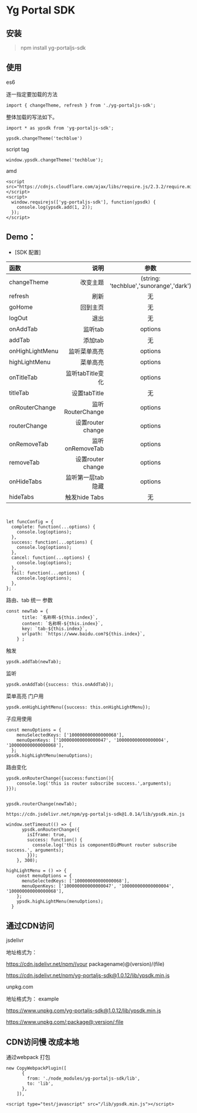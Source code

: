 # Yg Portal SDK



## 安装
> npm install yg-portaljs-sdk


## 使用

es6 

逐一指定要加载的方法

```
import { changeTheme, refresh } from './yg-portaljs-sdk';

```
整体加载的写法如下。
```
import * as ypsdk from 'yg-portaljs-sdk';

ypsdk.changeTheme('techblue')
```
script tag
```
window.ypsdk.changeTheme('techblue');
```
amd

```
<script src="https://cdnjs.cloudflare.com/ajax/libs/require.js/2.3.2/require.min.js"></script>
<script>
  window.requirejs(['yg-portaljs-sdk'], function(ypsdk) {
    console.log(ypsdk.add(1, 2));
  });
</script>
```

## Demo：
- [SDK 配置]

| 函数 | 说明 | 参数 |
| :-----| ----: | :----: |
| changeTheme | 改变主题 | (string:  'techblue','sunorange','dark') |
| refresh | 刷新 | 无 |
| goHome | 回到主页 | 无 |
| logOut | 退出 | 无 |
| onAddTab | 监听tab | options |
| addTab | 添加tab | 无 |
| onHighLightMenu | 监听菜单高亮 | options |
| highLightMenu | 菜单高亮 | options |
| onTitleTab | 监听tabTitle变化 | options |
| titleTab | 设置tabTitle | 无 |
| onRouterChange | 监听RouterChange | options |
| routerChange | 设置router change | options |
| onRemoveTab | 监听onRemoveTab| options |
| removeTab | 设置router change | options |
| onHideTabs | 监听第一层tab隐藏 | options |
| hideTabs | 触发hide Tabs | 无 |

``` 相关 options on系列回调方法结构


let funcConfig = {
  complete: function(...options) {
    console.log(options);
  },
  success: function(...options) {
    console.log(options);
  },
  cancel: function(...options) {
    console.log(options);
  },
  fail: function(...options) {
    console.log(options);
  },
};
```

路由、tab 统一 参数
``` 
const newTab = {
      title: `名称啊-${this.index}`,
      content: `名称啊-${this.index}`,
      key: `tab-${this.index}`,
      urlpath: `https://www.baidu.com?${this.index}`,
    } ;
```

触发
```
ypsdk.addTab(newTab);  
```
监听
```
ypsdk.onAddTab({success: this.onAddTab});
```

菜单高亮 门户用
```
ypsdk.onHighLightMenu({success: this.onHighLightMenu});
```
子应用使用

```
const menuOptions = {
    menuSelectedKeys: ['100000000000000068'],
    menuOpenKeys: ['100000000000000047', '100000000000000004', '100000000000000068'],
  };
ypsdk.highLightMenu(menuOptions);

```

路由变化
```
ypsdk.onRouterChange({success:function(){
    console.log('this is router subscribe success.',arguments);
}});

  
ypsdk.routerChange(newTab);
```

``` iframe 内 引用js
https://cdn.jsdelivr.net/npm/yg-portaljs-sdk@1.0.14/lib/ypsdk.min.js
```
``` iframe 内 didMound
window.setTimeout(() => {
      ypsdk.onRouterChange({
        isIframe: true,
        success: function() {
          console.log('this is componentDidMount router subscribe success.', arguments);
        }});  
    }, 300);
```

```iframe 内 
highLightMenu = () => {
    const menuOptions = {
      menuSelectedKeys: ['100000000000000068'],
      menuOpenKeys: ['100000000000000047', '100000000000000004', '100000000000000068'],
    };
    ypsdk.highLightMenu(menuOptions);
  }
```



## 通过CDN访问

jsdelivr

地址格式为：

https://cdn.jsdelivr.net/npm/(your packagename)@(version)/(file)

https://cdn.jsdelivr.net/npm/yg-portaljs-sdk@1.0.12/lib/ypsdk.min.js

unpkg.com

地址格式为：
example

https://www.unpkg.com/yg-portaljs-sdk@1.0.12/lib/ypsdk.min.js

https://www.unpkg.com/:package@:version/:file

## CDN访问慢 改成本地
通过webpack 打包
```
new CopyWebpackPlugin([
      {
        from: './node_modules/yg-portaljs-sdk/lib',
        to: 'lib',
      },
    ]),
```

```引用方式
<script type="test/javascript" src="/lib/ypsdk.min.js"></script>
```

